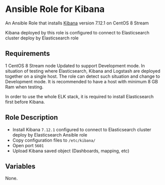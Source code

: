 # Ansible Role for Kibana

An Ansible Role that installs [Kibana](https://www.elastic.co/kibana) version 7.12.1 on CentOS 8 Stream

Kibana deployed by this role is configured to connect to Elasticsearch cluster deploy by Elasticsearch role

## Requirements

1 CentOS 8 Stream node
Updated to support Development mode. In situation of testing where Elasticsearch, Kibana and Logstash are deployed together on a single host. The role can detect such situation and change to Development mode. It is recommended to have a host with minimum 8 GB Ram when testing.

In order to use the whole ELK stack, it is required to install Elasticsearch first before Kibana. 

## Role Description
- Install Kibana `7.12.1` configured to connect to Elasticsearch cluster deploy by Elasticsearch Ansible role
- Copy configuration files to `/etc/kibana/`
- Open port `5601`
- Upload Kibana saved object (Dashboards, mapping, etc)

## Variables

None.
